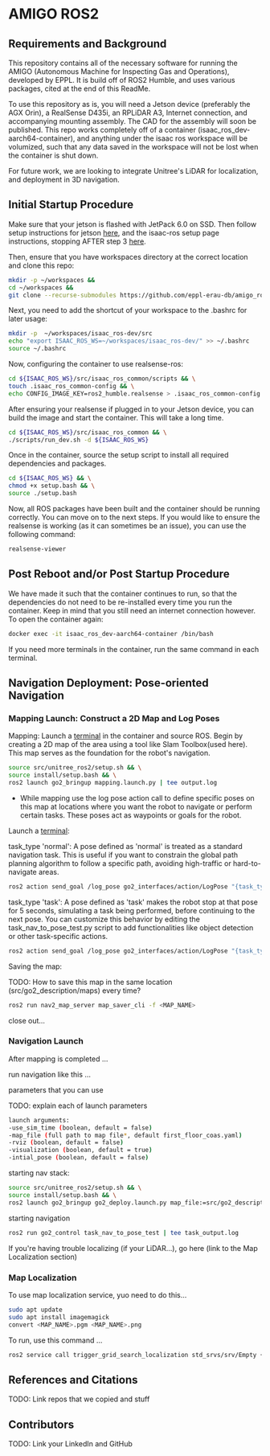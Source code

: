 # AMIGO ROS2

## Requirements and Background

This repository contains all of the necessary software for running the AMIGO (Autonomous Machine for Inspecting Gas and Operations), developed by EPPL. It is build off of ROS2 Humble, and uses various packages, cited at the end of this ReadMe.

To use this repository as is, you will need a Jetson device (preferably the AGX Orin), a RealSense D435i, an RPLiDAR A3, Internet connection, and accompanying mounting assembly. The CAD for the assembly will soon be published. This repo works completely off of a container (isaac_ros_dev-aarch64-container), and anything under the isaac ros workspace will be volumized, such that any data saved in the workspace will not be lost when the container is shut down. 

For future work, we are looking to integrate Unitree's LiDAR for localization, and deployment in 3D navigation. 

## Initial Startup Procedure

Make sure that your jetson is flashed with JetPack 6.0 on SSD. Then follow setup instructions for jetson [here](https://nvidia-isaac-ros.github.io/getting_started/hardware_setup/compute/index.html#jetson-platforms), and the isaac-ros setup page instructions, stopping AFTER step 3 [here](https://nvidia-isaac-ros.github.io/getting_started/dev_env_setup.html).

Then, ensure that you have workspaces directory at the correct location and clone this repo: 

```bash
mkdir -p ~/workspaces &&
cd ~/workspaces &&
git clone --recurse-submodules https://github.com/eppl-erau-db/amigo_ros2.git
```

Next, you need to add the shortcut of your workspace to the .bashrc for later usage:

```bash
mkdir -p  ~/workspaces/isaac_ros-dev/src
echo "export ISAAC_ROS_WS=~/workspaces/isaac_ros-dev/" >> ~/.bashrc
source ~/.bashrc
```

Now, configuring the container to use realsense-ros:

```bash
cd ${ISAAC_ROS_WS}/src/isaac_ros_common/scripts && \
touch .isaac_ros_common-config && \
echo CONFIG_IMAGE_KEY=ros2_humble.realsense > .isaac_ros_common-config
```

After ensuring your realsense if plugged in to your Jetson device, you can build the image and start the container. This will take a long time.

```bash
cd ${ISAAC_ROS_WS}/src/isaac_ros_common && \
./scripts/run_dev.sh -d ${ISAAC_ROS_WS}
```

Once in the container, source the setup script to install all required dependencies and packages.

```bash
cd ${ISAAC_ROS_WS} && \
chmod +x setup.bash && \
source ./setup.bash
```

Now, all ROS packages have been built and the container should be running correctly. You can move on to the next steps. If you would like to ensure the realsense is working (as it can sometimes be an issue), you can use the following command:

```bash
realsense-viewer
```

## Post Reboot and/or Post Startup Procedure 

We have made it such that the container continues to run, so that the dependencies do not need to be re-installed every time you run the container. Keep in mind that you still need an internet connection however. To open the container again:

```bash
docker exec -it isaac_ros_dev-aarch64-container /bin/bash
```

If you need more terminals in the container, run the same command in each terminal. 

## Navigation Deployment: Pose-oriented Navigation

### Mapping Launch: Construct a 2D Map and Log Poses

Mapping: Launch a [terminal](#Post-Reboot-and/or-Post-Startup-Procedure) in the container and source ROS. Begin by creating a 2D map of the area using a tool like Slam Toolbox(used here). This map serves as the foundation for the robot's navigation.

```bash
source src/unitree_ros2/setup.sh && \
source install/setup.bash && \
ros2 launch go2_bringup mapping.launch.py | tee output.log
```
* While mapping use the log pose action call to define specific poses on this map at locations where you want the robot to navigate or perform certain tasks. These poses act as waypoints or goals for the robot.

Launch a [terminal](#Post_Reboot-and/or-Post_Startup-Procedure):

task_type 'normal': A pose defined as 'normal' is treated as a standard navigation task. This is useful if you want to constrain the global path planning algorithm to follow a specific path, avoiding high-traffic or hard-to-navigate areas.

```bash
ros2 action send_goal /log_pose go2_interfaces/action/LogPose "{task_type: 'normal'}"
```
task_type 'task': A pose defined as 'task' makes the robot stop at that pose for 5 seconds, simulating a task being performed, before continuing to the next pose.
You can customize this behavior by editing the task_nav_to_pose_test.py script to add functionalities like object detection or other task-specific actions.

```bash
ros2 action send_goal /log_pose go2_interfaces/action/LogPose "{task_type: 'task'}"
```

Saving the map:

TODO: How to save this map in the same location (src/go2_description/maps) every time?

```bash
ros2 run nav2_map_server map_saver_cli -f <MAP_NAME>
```

close out...

### Navigation Launch

After mapping is completed ...

run navigation like this ...

parameters that you can use

TODO: explain each of launch parameters

```bash
launch arguments: 
-use_sim_time (boolean, default = false)
-map_file (full path to map file*, default first_floor_coas.yaml)
-rviz (boolean, default = false)
-visualization (boolean, default = true)
-intial_pose (boolean, default = false)
```

starting nav stack:

```bash
source src/unitree_ros2/setup.sh && \
source install/setup.bash && \
ros2 launch go2_bringup go2_deploy.launch.py map_file:=src/go2_description/maps/<MAP_NAME>.yaml rviz:=true visualization:=false initial_pose:=false | tee nav_output.log
```

starting navigation

```bash
ros2 run go2_control task_nav_to_pose_test | tee task_output.log
```

If you're having trouble localizing (if your LiDAR...), go here (link to the Map Localization section)

### Map Localization

To use map localization service, yuo need to do this...

```bash
sudo apt update
sudo apt install imagemagick
convert <MAP_NAME>.pgm <MAP_NAME>.png
```

To run, use this command ...

```bash
ros2 service call trigger_grid_search_localization std_srvs/srv/Empty {}
```

## References and Citations

TODO: Link repos that we copied and stuff

## Contributors

TODO: Link your LinkedIn and GitHub
